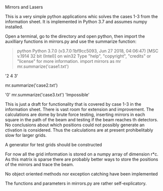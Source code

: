 Mirrors and Lasers

This is a very simple python applications whic solves the cases 1-3 
from the information sheet.
It is implemented in Python 3.7 and assumes numpy installed.

Open a terminal, go to the directory and open python, then import the auxilliary functions in mirrors.py and use the summarize function:

>python
Python 3.7.0 (v3.7.0:1bf9cc5093, Jun 27 2018, 04:06:47) [MSC v.1914 32 bit (Intel)] on win32
Type "help", "copyright", "credits" or "license" for more information.
import mirrors as mr
mr.summarize('case1.txt')
 
'2 4 3'

mr.summarize('case2.txt')
 
'0'
mr.summarize('case3.txt')
'Impossible'

This is just a draft for functionality that is covered by case 1-3 in the information sheet.
There is vast room for extension and improvement. 
The calculations are dome by brute force testing, inserting mirrors
in each square in the path of the beam and testing if the beam reaches th detectors. No conclusions about which positions could not possibly generate an ctivation is considered. Thus the calculations are at present prohibelitably slow for larger grids.

A generator for test grids should be constructed

For now all the grid information is stored on a numpy array of dimension r*c. As this matrix is sparse there are probably better ways to store the positions of the mirrors and trace the beam.

No object oriented methods nor exception catching have been implemented

The functions and parameters in mirrors.py are rather self-explicatory.
